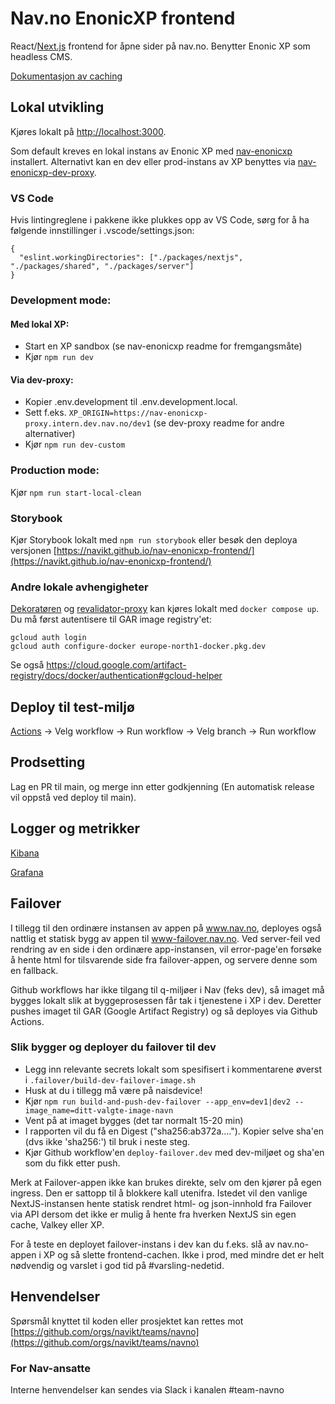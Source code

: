 # Nav.no EnonicXP frontend

React/[Next.js](https://nextjs.org/) frontend for åpne sider på nav.no. Benytter Enonic XP som headless CMS.

[Dokumentasjon av caching](https://github.com/navikt/nav-enonicxp/wiki/Caching)

## Lokal utvikling

Kjøres lokalt på [http://localhost:3000](http://localhost:3000).

Som default kreves en lokal instans av Enonic XP med [nav-enonicxp](https://github.com/navikt/nav-enonicxp) installert. Alternativt kan en dev eller prod-instans av XP benyttes via [nav-enonicxp-dev-proxy](https://github.com/navikt/nav-enonicxp-dev-proxy).

### VS Code

Hvis lintingreglene i pakkene ikke plukkes opp av VS Code, sørg for å ha følgende innstillinger i .vscode/settings.json:

```
{
  "eslint.workingDirectories": ["./packages/nextjs", "./packages/shared", "./packages/server"]
}
```

### Development mode:

#### Med lokal XP:

- Start en XP sandbox (se nav-enonicxp readme for fremgangsmåte)
- Kjør `npm run dev`

#### Via dev-proxy:

- Kopier .env.development til .env.development.local.
- Sett f.eks. `XP_ORIGIN=https://nav-enonicxp-proxy.intern.dev.nav.no/dev1` (se dev-proxy readme for andre alternativer)
- Kjør `npm run dev-custom`

### Production mode:

Kjør `npm run start-local-clean`

### Storybook

Kjør Storybook lokalt med `npm run storybook` eller besøk den deploya versjonen [https://navikt.github.io/nav-enonicxp-frontend/](https://navikt.github.io/nav-enonicxp-frontend/)

### Andre lokale avhengigheter

[Dekoratøren](https://github.com/navikt/nav-dekoratoren) og [revalidator-proxy](https://github.com/navikt/nav-enonicxp-frontend-revalidator-proxy) kan kjøres lokalt med `docker compose up`. Du må først autentisere til GAR image registry'et:

```
gcloud auth login
gcloud auth configure-docker europe-north1-docker.pkg.dev
```

Se også https://cloud.google.com/artifact-registry/docs/docker/authentication#gcloud-helper

## Deploy til test-miljø

[Actions](https://github.com/navikt/nav-enonicxp-frontend/actions) -> Velg workflow -> Run workflow -> Velg branch -> Run workflow

## Prodsetting

Lag en PR til main, og merge inn etter godkjenning (En automatisk release vil oppstå ved deploy til main).

## Logger og metrikker

[Kibana](https://logs.adeo.no/app/discover#/view/952d2110-d396-11eb-af21-ffc7c2f0592f)

[Grafana](https://grafana.nav.cloud.nais.io/d/acb4618a-aa49-4036-9534-c058bc1af783/nav-no-frontend-detaljert)

## Failover

I tillegg til den ordinære instansen av appen på www.nav.no, deployes også nattlig et statisk bygg av appen til www-failover.nav.no.
Ved server-feil ved rendring av en side i den ordinære app-instansen, vil error-page'en forsøke å hente html for tilsvarende side fra failover-appen,
og servere denne som en fallback.

Github workflows har ikke tilgang til q-miljøer i Nav (feks dev), så imaget må bygges lokalt slik at byggeprosessen får tak i tjenestene i XP i dev. Deretter pushes imaget til GAR (Google Artifact Registry) og så deployes via Github Actions.

### Slik bygger og deployer du failover til dev

- Legg inn relevante secrets lokalt som spesifisert i kommentarene øverst i `.failover/build-dev-failover-image.sh`
- Husk at du i tillegg må være på naisdevice!
- Kjør `npm run build-and-push-dev-failover --app_env=dev1|dev2 --image_name=ditt-valgte-image-navn`
- Vent på at imaget bygges (det tar normalt 15-20 min)
- I rapporten vil du få en Digest ("sha256:ab372a...."). Kopier selve sha'en (dvs ikke 'sha256:') til bruk i neste steg.
- Kjør Github workflow'en `deploy-failover.dev` med dev-miljøet og sha'en som du fikk etter push.

Merk at Failover-appen ikke kan brukes direkte, selv om den kjører på egen ingress. Den er sattopp til å blokkere kall utenifra. Istedet vil den vanlige
NextJS-instansen hente statisk rendret html- og json-innhold fra Failover via API dersom det ikke er mulig å hente fra hverken NextJS sin egen cache, Valkey eller XP.

For å teste en deployet failover-instans i dev kan du f.eks. slå av nav.no-appen i XP og så slette frontend-cachen. Ikke i prod, med mindre det er helt nødvendig og
varslet i god tid på #varsling-nedetid.

## Henvendelser

Spørsmål knyttet til koden eller prosjektet kan rettes mot [https://github.com/orgs/navikt/teams/navno](https://github.com/orgs/navikt/teams/navno)

### For Nav-ansatte

Interne henvendelser kan sendes via Slack i kanalen #team-navno
